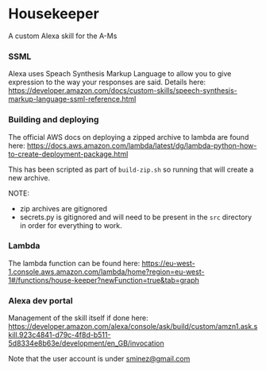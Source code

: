# Housekeeper

A custom Alexa skill for the A-Ms


### SSML
Alexa uses Speach Synthesis Markup Language to allow you to give expression to
the way your responses are said. Details here:
    https://developer.amazon.com/docs/custom-skills/speech-synthesis-markup-language-ssml-reference.html


### Building and deploying
The official AWS docs on deploying a zipped archive to lambda are found here:
    https://docs.aws.amazon.com/lambda/latest/dg/lambda-python-how-to-create-deployment-package.html

This has been scripted as part of `build-zip.sh` so running that will create a
new archive.

NOTE:
  - zip archives are gitignored
  - secrets.py is gitignored and will need to be present in the `src` directory
  in order for everything to work.


### Lambda
The lambda function can be found here:
    https://eu-west-1.console.aws.amazon.com/lambda/home?region=eu-west-1#/functions/house-keeper?newFunction=true&tab=graph


### Alexa dev portal
Management of the skill itself if done here:
    https://developer.amazon.com/alexa/console/ask/build/custom/amzn1.ask.skill.923c4841-d79c-4f8d-b511-5d8334e8b63e/development/en_GB/invocation

Note that the user account is under sminez@gmail.com
